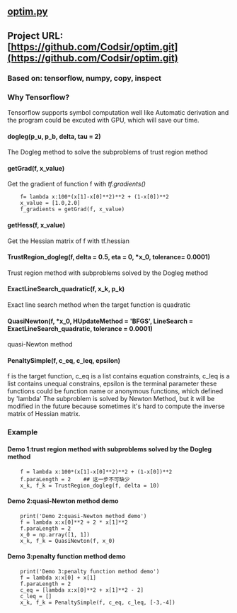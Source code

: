 ## [optim.py](https://github.com/Codsir/optim.git)

## Project URL:[https://github.com/Codsir/optim.git](https://github.com/Codsir/optim.git)

### Based on: tensorflow, numpy, copy, inspect

### Why Tensorflow?

Tensorflow supports symbol computation well like Automatic derivation and the program
could be excuted with GPU, which will save our time.

#### dogleg(p_u, p_b, delta, tau = 2)

The Dogleg method to solve the subproblems of trust region method

#### getGrad(f, x_value)

Get the gradient of function f with *tf.gradients()*  <br />

```
    f= lambda x:100*(x[1]-x[0]**2)**2 + (1-x[0])**2
    x_value = [1.0,2.0]
    f_gradients = getGrad(f, x_value)
```

#### getHess(f, x_value)

Get the Hessian matrix of f with tf.hessian

#### TrustRegion_dogleg(f, delta = 0.5, eta = 0, *x_0, tolerance= 0.0001)

Trust region method with subproblems solved by the Dogleg method

#### ExactLineSearch_quadratic(f, x_k, p_k)

Exact line search method when the target function is quadratic

#### QuasiNewton(f, *x_0,  HUpdateMethod = 'BFGS', LineSearch = ExactLineSearch_quadratic, tolerance = 0.0001)

quasi-Newton method

#### PenaltySimple(f, c_eq, c_leq, epsilon)

f is the target function, c_eq is a list contains equation constraints,
c_leq is  a list contains unequal constrains, epsilon is the terminal parameter
these functions could be function name or anonymous functions, which defined by 'lambda'
The subproblem is solved by Newton Method, but it will be modified in the future because sometimes it's hard to compute        the inverse matrix of Hessian matrix.

### Example

#### Demo 1:trust region method with subproblems solved by the Dogleg method

```
    f = lambda x:100*(x[1]-x[0]**2)**2 + (1-x[0])**2
    f.paraLength = 2    ## 这一步不可缺少
    x_k, f_k = TrustRegion_dogleg(f, delta = 10)
```
    
#### Demo 2:quasi-Newton method demo

```
    print('Demo 2:quasi-Newton method demo')
    f = lambda x:x[0]**2 + 2 * x[1]**2
    f.paraLength = 2
    x_0 = np.array([1, 1])
    x_k, f_k = QuasiNewton(f, x_0)
```
    
#### Demo 3:penalty function method demo

```
    print('Demo 3:penalty function method demo')
    f = lambda x:x[0] + x[1]
    f.paraLength = 2
    c_eq = [lambda x:x[0]**2 + x[1]**2 - 2]
    c_leq = []
    x_k, f_k = PenaltySimple(f, c_eq, c_leq, [-3,-4])
```

